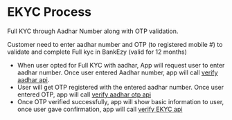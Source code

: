 # EKYC Process

Full KYC through Aadhar Number along with OTP validation.

Customer need to enter aadhar number and OTP (to registered mobile #) to validate and complete Full kyc in BankEzy (valid for 12 months)

* When user opted for Full KYC with aadhar, App will request user to enter aadhar number. Once user entered Aadhar number, app will call [verify aadhar api](verify-aadhar-api.md).&#x20;
* User will get OTP registered with the entered aadhar number. Once user entered OTP, app will call [verify aadhar otp api](verify-aadhaar-otp-api.md)
* Once OTP verified successfully, app will show basic information to user, once user gave confirmation, app will call [verify EKYC api](verify-ekyc-api.md)
